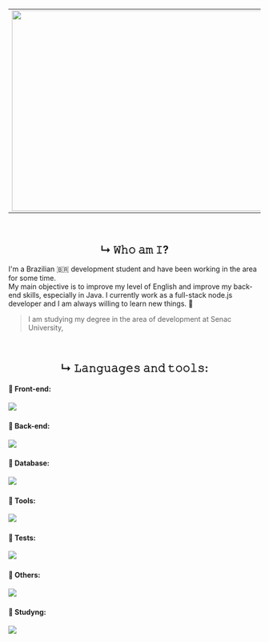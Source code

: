 
|  | |
|-|-|
| <img align="left" src="https://media1.giphy.com/media/v1.Y2lkPTc5MGI3NjExdzZjcmhrenIyY2p6MHN2dGYyYndjNWFydDY5YWRrY3Y4dWIzYjBndCZlcD12MV9pbnRlcm5hbF9naWZfYnlfaWQmY3Q9Zw/7b8jdNUoFBdcoILjjv/giphy.webp" width="730" height="400">| <h3 align="center"><em>👋 Welcome! I am</em></h3><div><img align="right" width="300" src="https://github.com/PedrohCoder/PedrohCoder/blob/main/magdev.gif?raw=true"><br /><h3 align="center">~ 𝚆𝚎𝚋 𝙵𝚞𝚕𝚕-𝚂𝚝𝚊𝚌𝚔 ~</h3><hr/><br/><div align="center"><p>📥 Contacts</p><a href="https://www.linkedin.com/in/pedro-henrique-25b57b261/" target="_blank"><img src="https://img.shields.io/badge/-LinkedIn-%230077B5?style=for-the-badge&logo=linkedin&logoColor=white" target="_blank"></a><a href="mailto:pedrohsssam123@gmail.com"><img src="https://img.shields.io/badge/-Gmail-%23333?style=for-the-badge&logo=gmail&logoColor=white" target="_blank"></a> </div></div> |
<br>

## <center>↳ 𝚆𝚑𝚘 𝚊𝚖 𝙸?
<p align="left">
    I'm a Brazilian 🇧🇷 development student and have been working in the area for some time. <br>
My main objective is to improve my level of English and improve my back-end skills, especially in Java. I currently work as a full-stack node.js developer and I am always willing to learn new things. 🌱 
</p>

> I am studying my degree in the area of ​​development at Senac University,

<br>

## <center> ↳   𝙻𝚊𝚗𝚐𝚞𝚊𝚐𝚎𝚜 𝚊𝚗𝚍 𝚝𝚘𝚘𝚕𝚜:
<h4> 📍 Front-end: </h4>
<div align="left">
    <img src="https://skillicons.dev/icons?i=react,next,sass,css,html,bootstrap,javascript,electron" />
</div>
<h4> 📍 Back-end: </h4>
<div align="left">
    <img src="https://skillicons.dev/icons?i=typescript,nodejs,express,php,java" />
</div>
<h4> 📍 Database: </h4>
<div align="left">
    <img src="https://skillicons.dev/icons?i=postgresql,mongodb,mysql" />
</div>
<h4> 📍 Tools: </h4>
<div align="left">
    <img src="https://skillicons.dev/icons?i=git,github,postman,vscode,linux,arch,docker,figma" />
</div>
<h4> 📍 Tests: </h4>
<div align="left">
    <img src="https://skillicons.dev/icons?i=jest" />
</div>
<h4> 📍 Others: </h4>
<div align="left">
    <img src="https://skillicons.dev/icons?i=unreal,gamemakerstudio" />
</div>
<h4> 📍 Studyng: </h4>
<div align="left">
    <img src="https://skillicons.dev/icons?i=angular,spring,vim" />
</div>


